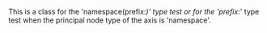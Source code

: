 This is a class for the 'namespace(prefix:*)' type test or for the 'prefix:*' type test when the principal node type of the axis is 'namespace'.